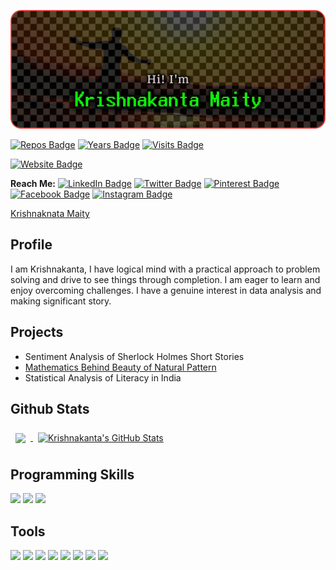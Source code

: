 
<!-- Cover Photo-->
[![iamkkmcmd's cover photo](./git_cover.png)](https://iamkkmcmd.github.io)

<!-- About Github -->
[![Repos Badge](https://badges.pufler.dev/repos/iamkkmcmd)](https://github.com/iamkkmcmd)
[![Years Badge](https://badges.pufler.dev/years/iamkkmcmd)](https://github.com/iamkkmcmd)
[![Visits Badge](https://badges.pufler.dev/visits/iamkkmcmd/iamkkmcmd)](https://github.com/iamkkmcmd/iamkkmcmd)

[![Website Badge](https://img.shields.io/badge/Website-Profile-informational??style=for-the-badge&logo=website&logoColor=blueviolet&color=0D76A8)](https://iamkkmcmd.github.io)

<!--Social Profiles-->
**Reach Me:** 
[![LinkedIn Badge](https://img.shields.io/badge/LinkedIn-Profile-informational?style=flat&logo=linkedin&logoColor=white&color=0D76A8)](https://www.linkedin.com/in/iamkkmcmd)
[![Twitter Badge](https://img.shields.io/badge/Twitter-Profile-informational?style=flat&logo=twitter&logoColor=white&color=0D76A8)](https://www.twitter.com/iamkkmcmd)
[![Pinterest Badge](https://img.shields.io/badge/Pinterest-Profile-informational?style=flat&logo=pinterest&logoColor=white&color=0D76A8)](https://www.pinterest.com/iamkkmcmd)
[![Facebook Badge](https://img.shields.io/badge/Facebook-Profile-informational?style=flat&logo=facebook&logoColor=white&color=0D76A8)](https://www.facebook.com/iamkkmcmd)
[![Instagram Badge](https://img.shields.io/badge/Instagram-Profile-informational?style=flat&logo=instagram&logoColor=white&color=0D76A8)](https://www.instagram.com/iamkkmcmd)

<div class="badge-base LI-profile-badge" data-locale="en_US" data-size="medium" data-theme="dark" data-type="VERTICAL" data-vanity="iamkkmcmd" data-version="v1"><a class="badge-base__link LI-simple-link" href="https://in.linkedin.com/in/iamkkmcmd?trk=profile-badge">Krishnaknata Maity</a></div>

## Profile
I am Krishnakanta, I have logical mind with a practical approach to problem solving and drive to see things through completion. I am eager to learn and enjoy overcoming challenges. I have a genuine interest in data analysis and making significant story.

## Projects
- Sentiment Analysis of Sherlock Holmes Short Stories
- [Mathematics Behind Beauty of Natural Pattern](https://iamkkm-cmd.shinyapps.io/BeautyOfNature/)
- Statistical Analysis of Literacy in India

## Github Stats
<a href="https://github.com/iamkkmcmd">
  <img align="center" style="margin:0.5rem" src="https://github-readme-stats.vercel.app/api/top-langs/?username=iamkkmcmd&hide=html,css&title_color=ffffff&text_color=c9cacc&icon_color=4AB197&bg_color=1A2B34" />
</a>
<a href="https://github.com/iamkkmcmd">
  <img align="center" style="margin:0.5rem" src="https://github-readme-stats.vercel.app/api?username=iamkkmcmd&show_icons=true&line_height=27&count_private=true&title_color=ffffff&text_color=c9cacc&icon_color=4AB097&bg_color=1A2B34" alt="Krishnakanta's GitHub Stats" />
</a>

## Programming Skills 
![](https://img.shields.io/badge/Code-R-informational?style=flat&logo=r&logoColor=white&color=07aff7)
![](https://img.shields.io/badge/Code-Python-informational?style=flat&logo=python&logoColor=white&color=07aff7)
![](https://img.shields.io/badge/Code-C-informational?style=flat&logo=c&logoColor=white&color=07aff7)

## Tools
![](https://img.shields.io/badge/Tools-RStudio-informational?style=flat&logo=rstudio&logoColor=white&color=07aff7)
![](https://img.shields.io/badge/Tools-Jupyter-informational?style=flat&logo=jupyter&logoColor=white&color=f77f07)
![](https://img.shields.io/badge/Tools-Word-informational?style=flat&logo=microsoftword&logoColor=white&color=0a58a6)
![](https://img.shields.io/badge/Tools-Excel-informational?style=flat&logo=microsoftexcel&logoColor=white&color=069e52)
![](https://img.shields.io/badge/Tools-Powerpoint-informational?style=flat&logo=microsoftpowerpoint&logoColor=white&color=990507)
![](https://img.shields.io/badge/Tools-Photoshop-informational?style=flat&logo=adobephotoshop&logoColor=white&color=0887cc)
![](https://img.shields.io/badge/Tools-Pagemaker-informational?style=flat&logo=adobepagemaker&logoColor=white&color=4AB197)
![](https://img.shields.io/badge/Tools-Coreldraw-informational?style=flat&logo=coreldraw&logoColor=white&color=4AB197)
